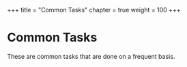 +++
title = "Common Tasks"
chapter = true
weight = 100
+++

# Common Tasks

These are common tasks that are done on a frequent basis.